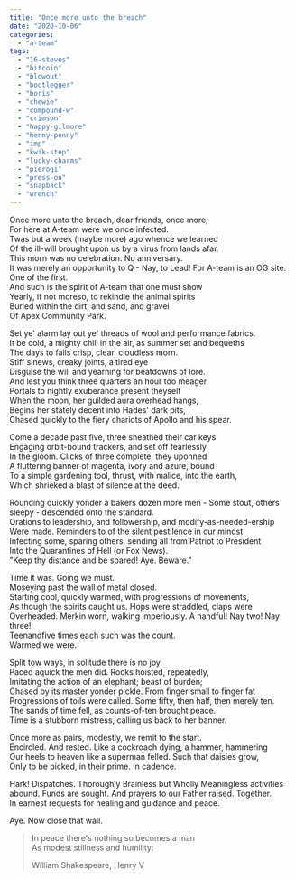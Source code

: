 ```yaml
---
title: "Once more unto the breach"
date: "2020-10-06"
categories: 
  - "a-team"
tags: 
  - "16-steves"
  - "bitcoin"
  - "blowout"
  - "bootlegger"
  - "boris"
  - "chewie"
  - "compound-w"
  - "crimson"
  - "happy-gilmore"
  - "henny-penny"
  - "imp"
  - "kwik-stop"
  - "lucky-charms"
  - "pierogi"
  - "press-on"
  - "snapback"
  - "wrench"
---
```


Once more unto the breach, dear friends, once more;  
For here at A-team were we once infected.  
Twas but a week (maybe more) ago whence we learned  
Of the ill-will brought upon us by a virus from lands afar.  
This morn was no celebration. No anniversary.  
It was merely an opportunity to Q - 
Nay, to Lead! For A-team is an OG site. One of the first.  
And such is the spirit of A-team that one must show  
Yearly, if not moreso, to rekindle the animal spirits  
Buried within the dirt, and sand, and gravel  
Of Apex Community Park.

Set ye' alarm lay out ye' threads of wool and performance fabrics.  
It be cold, a mighty chill in the air, as summer set and bequeths  
The days to falls crisp, clear, cloudless morn.  
Stiff sinews, creaky joints, a tired eye  
Disguise the will and yearning for beatdowns of lore.  
And lest you think three quarters an hour too meager,  
Portals to nightly exuberance present theyself  
When the moon, her guilded aura overhead hangs,  
Begins her stately decent into Hades' dark pits,  
Chased quickly to the fiery chariots of Apollo and his spear.

Come a decade past five, three sheathed their car keys  
Engaging orbit-bound trackers, and set off fearlessly  
In the gloom. Clicks of three complete, they uponned  
A fluttering banner of magenta, ivory and azure, bound  
To a simple gardening tool, thrust, with malice, into the earth,  
Which shrieked a blast of silence at the deed.

Rounding quickly yonder a bakers dozen more men - 
Some stout, others sleepy - descended onto the standard.  
Orations to leadership, and followership, and modify-as-needed-ership  
Were made. Reminders to of the silent pestilence in our mindst  
Infecting some, sparing others, sending all from Patriot to President  
Into the Quarantines of Hell (or Fox News).  
"Keep thy distance and be spared! Aye. Beware."

Time it was. Going we must.  
Moseying past the wall of metal closed.  
Starting cool, quickly warmed, with progressions of movements,  
As though the spirits caught us. Hops were straddled, claps were  
Overheaded. Merkin worn, walking imperiously. A handful! Nay two! Nay three!  
Teenandfive times each such was the count.  
Warmed we were.

Split tow ways, in solitude there is no joy.  
Paced aquick the men did. Rocks hoisted, repeatedly,  
Imitating the action of an elephant; beast of burden;  
Chased by its master yonder pickle. From finger small to finger fat  
Progressions of toils were called. Some fifty, then half, then merely ten.  
The sands of time fell, as counts-of-ten brought peace.  
Time is a stubborn mistress, calling us back to her banner.

Once more as pairs, modestly, we remit to the start.  
Encircled. And rested. Like a cockroach dying, a hammer, hammering  
Our heels to heaven like a superman felled. Such that daisies grow,  
Only to be picked, in their prime. In cadence.

Hark! Dispatches. Thoroughly Brainless but Wholly Meaningless activities  
abound. Funds are sought. And prayers to our Father raised. Together.  
In earnest requests for healing and guidance and peace.

Aye. Now close that wall.

>   
> In peace there's nothing so becomes a man  
> As modest stillness and humility:  
> 
> William Shakespeare, Henry V
